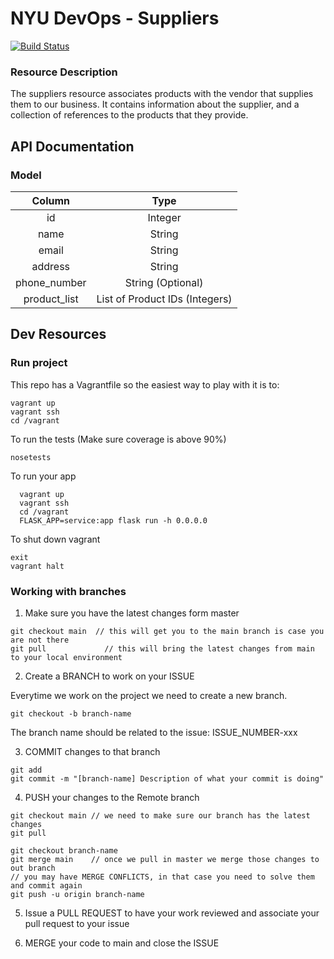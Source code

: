 # NYU DevOps - Suppliers

[![Build Status](https://travis-ci.com/NYU-DevOps-Suppliers-Team/suppliers.svg?branch=main)](https://travis-ci.com/NYU-DevOps-Suppliers-Team/suppliers)

### Resource Description
The suppliers resource associates products with the vendor that supplies them to our business. It contains information about the supplier, and a collection of references to the products that they provide.

## API Documentation
### Model

|  Column  |  Type  |
| :----------: | :---------: |
| id | Integer |
| name | String |
| email | String |
| address | String |
| phone_number | String (Optional) |
| product_list | List of Product IDs (Integers) | 

## Dev Resources
### Run project

This repo has a Vagrantfile so the easiest way to play with it is to:


```
vagrant up
vagrant ssh
cd /vagrant
```

To run the tests (Make sure coverage is above 90%)

```
nosetests
```

To run your app

```
  vagrant up
  vagrant ssh
  cd /vagrant
  FLASK_APP=service:app flask run -h 0.0.0.0
```
To shut down vagrant

 ```
 exit
 vagrant halt
```

### Working with branches

1. Make sure you have the latest changes form master

```
git checkout main  // this will get you to the main branch is case you are not there
git pull             // this will bring the latest changes from main to your local environment
```

2. Create a BRANCH to work on your ISSUE

Everytime we work on the project we need to create a new branch.

```
git checkout -b branch-name
```
The branch name should be related to the issue: ISSUE_NUMBER-xxx

3. COMMIT changes to that branch

```
git add
git commit -m "[branch-name] Description of what your commit is doing"
```

4. PUSH your changes to the Remote branch

```
git checkout main // we need to make sure our branch has the latest changes
git pull

git checkout branch-name
git merge main    // once we pull in master we merge those changes to out branch
// you may have MERGE CONFLICTS, in that case you need to solve them and commit again
git push -u origin branch-name
```

5. Issue a PULL REQUEST to have your work reviewed and associate your pull request to your issue

7. MERGE your code to main and close the ISSUE

